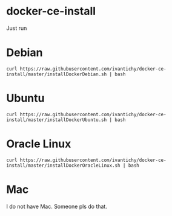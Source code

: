 # docker-ce-install


Just run

# Debian
`curl https://raw.githubusercontent.com/ivantichy/docker-ce-install/master/installDockerDebian.sh | bash`


# Ubuntu
`curl https://raw.githubusercontent.com/ivantichy/docker-ce-install/master/installDockerUbuntu.sh | bash`


# Oracle Linux

`curl https://raw.githubusercontent.com/ivantichy/docker-ce-install/master/installDockerOracleLinux.sh | bash`

# Mac

I do not have Mac. Someone pls do that.
